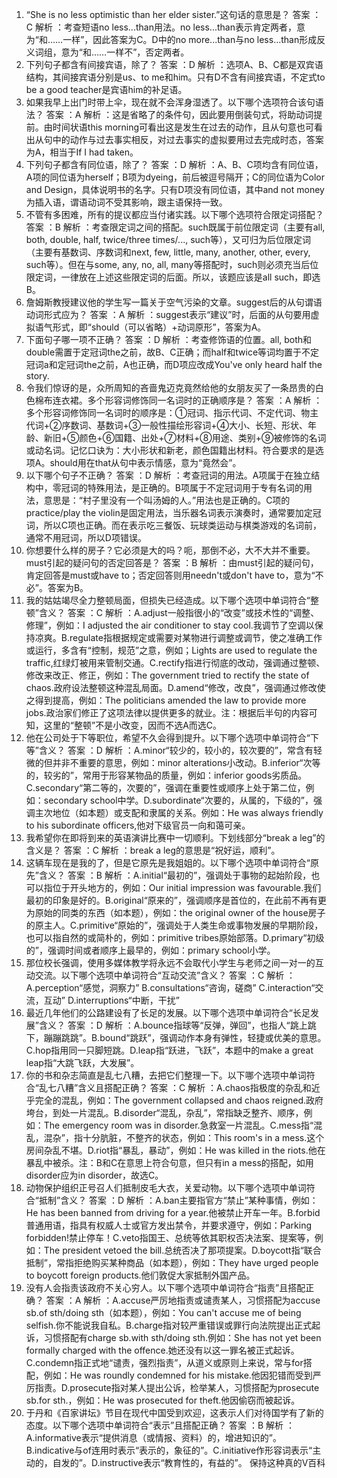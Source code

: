 1.  “She is no less optimistic than her elder sister.”这句话的意思是？
   答案 ：C
   解析 ：考查短语no less...than用法。no less...than表示肯定两者，意为“和……一样”，因此答案为C。D中的no more...than与no less...than形成反义词组，意为“和……一样不”，否定两者。
1.  下列句子都含有间接宾语，除了？
   答案 ：D
   解析 ：选项A、B、C都是双宾语结构，其间接宾语分别是us、to me和him。只有D不含有间接宾语，不定式to be a good teacher是宾语him的补足语。
1.  如果我早上出门时带上伞，现在就不会浑身湿透了。以下哪个选项符合该句语法？
   答案 ：A
   解析 ：这是省略了的条件句，因此要用倒装句式，将助动词提前。由时间状语this morning可看出这是发生在过去的动作，且从句意也可看出从句中的动作与过去事实相反，对过去事实的虚拟要用过去完成时态，答案为A，相当于If I had taken。
1.  下列句子都含有同位语，除了？
   答案 ：D
   解析 ：A、B、C项均含有同位语，A项的同位语为herself；B项为dyeing，前后被逗号隔开；C的同位语为Color and Design，具体说明书的名字。只有D项没有同位语，其中and not money为插入语，谓语动词不受其影响，跟主语保持一致。
1.  不管有多困难，所有的提议都应当付诸实践。以下哪个选项符合限定词搭配？
   答案 ：B
   解析 ：考查限定词之间的搭配。such既属于前位限定词（主要有all, both, double, half, twice/three times/..., such等），又可归为后位限定词（主要有基数词、序数词和next, few, little, many, another, other, every, such等）。但在与some, any, no, all, many等搭配时，such则必须充当后位限定词，一律放在上述这些限定词的后面。所以，该题应该是all such，即选B。
1.  詹姆斯教授建议他的学生写一篇关于空气污染的文章。suggest后的从句谓语动词形式应为？
       答案 ：A
       解析 ：suggest表示“建议”时，后面的从句要用虚拟语气形式，即“should（可以省略）+动词原形”，答案为A。
7.  下面句子哪一项不正确？
       答案 ：D
       解析 ：考查修饰语的位置。all, both和double需置于定冠词the之前，故B、C正确；而half和twice等词均置于不定冠词a和定冠词the之前，A也正确，而D项应改成You've only heard half the story.
8.  令我们惊讶的是，众所周知的吝啬鬼迈克竟然给他的女朋友买了一条昂贵的白色棉布连衣裙。多个形容词修饰同一名词时的正确顺序是？
       答案 ：A
       解析 ：多个形容词修饰同一名词时的顺序是：①冠词、指示代词、不定代词、物主代词+②序数词、基数词+③一般性描绘形容词+④大小、长短、形状、年龄、新旧+⑤颜色+⑥国籍、出处+⑦材料+⑧用途、类别+⑨被修饰的名词或动名词。记忆口诀为：大小形状和新老，颜色国籍出材料。符合要求的是选项A。should用在that从句中表示情感，意为“竟然会”。
9.  以下哪个句子不正确？
       答案 ：D
       解析 ：考查冠词的用法。A项属于在独立结构中，零冠词的特殊用法，是正确的。B项属于不定冠词用于专有名词的用法，意思是：“村子里没有一个叫汤姆的人。”用法也是正确的。C项的practice/play the violin是固定用法，当乐器名词表示演奏时，通常要加定冠词，所以C项也正确。而在表示吃三餐饭、玩球类运动与棋类游戏的名词前，通常不用冠词，所以D项错误。
10.  你想要什么样的房子？它必须是大的吗？呃，那倒不必，大不大并不重要。must引起的疑问句的否定回答是？
       答案 ：B
       解析 ：由must引起的疑问句，肯定回答是must或have to；否定回答则用needn't或don't have to，意为“不必”。答案为B。
11.  我的姑姑竭尽全力整顿局面，但损失已经造成。以下哪个选项中单词符合“整顿”含义？
       答案 ：C
       解析 ：A.adjust一般指很小的“改变”或技术性的“调整、修理”，例如：I adjusted the air conditioner to stay cool.我调节了空调以保持凉爽。B.regulate指根据规定或需要对某物进行调整或调节，使之准确工作或运行，多含有“控制，规范”之意，例如；Lights are used to regulate the traffic,红绿灯被用来管制交通。C.rectify指进行彻底的改动，强调通过整顿、修改来改正、修正，例如：The government tried to rectify the state of chaos.政府设法整顿这种混乱局面。D.amend“修改，改良”，强调通过修改使之得到提高，例如：The politicians amended the law to provide more jobs.政治家们修正了这项法律以提供更多的就业。注：根据后半句的内容可知，这里的“整顿”不是小改变，因而不选A而选C。
12.  他在公司处于下等职位，希望不久会得到提升。以下哪个选项中单词符合“下等”含义？
       答案 ：D
       解析 ：A.minor“较少的，较小的，较次要的”，常含有轻微的但并非不重要的意思，例如：minor alterations小改动。B.inferior“次等的，较劣的”，常用于形容某物品的质量，例如：inferior goods劣质品。C.secondary“第二等的，次要的”，强调在重要性或顺序上处于第二位，例如：secondary school中学。D.subordinate“次要的，从属的，下级的”，强调主次地位（如本题）或支配和隶属的关系。例如：He was always friendly to his subordinate officers,他对下级官员一向和蔼可亲。
13.  我希望你在即将到来的英语演讲比赛中一切顺利。下划线部分“break a leg”的含义是？
       答案 ：C
       解析 ：break a leg的意思是“祝好运，顺利”。
14.  这辆车现在是我的了，但是它原先是我姐姐的。以下哪个选项中单词符合“原先”含义？
       答案 ：B
       解析 ：A.initial“最初的”，强调处于事物的起始阶段，也可以指位于开头地方的，例如：Our initial impression was favourable.我们最初的印象是好的。B.original“原来的”，强调顺序是首位的，在此前不再有更为原始的同类的东西（如本题），例如：the original owner of the house房子的原主人。C.primitive“原始的”，强调处于人类生命或事物发展的早期阶段，也可以指自然的或简朴的，例如：primitive tribes原始部落。D.primary“初级的”，强调时间或者顺序上最早的，例如：primary school小学。
15.  那位校长强调，使用多媒体教学将永远不会取代小学生与老师之间一对一的互动交流。以下哪个选项中单词符合“互动交流”含义？
       答案 ：C
       解析 ：A.perception“感觉，洞察力” B.consultations“咨询，磋商” C.interaction“交流，互动” D.interruptions“中断，干扰”
16.  最近几年他们的公路建设有了长足的发展。以下哪个选项中单词符合“长足发展”含义？
       答案 ：D
       解析 ：A.bounce指球等“反弹，弹回”，也指人“跳上跳下，蹦蹦跳跳”。B.bound“跳跃”，强调动作本身有弹性，轻捷或优美的意思。C.hop指用同一只脚短跳。D.leap指“跃进，飞跃”，本题中的make a great leap指“大跳飞跃，大发展”。
17.  你的书和杂志简直是乱七八糟，去把它们整理一下。以下哪个选项中单词符合“乱七八糟”含义且搭配正确？
       答案 ：C
       解析 ：A.chaos指极度的杂乱和近乎完全的混乱，例如：The government collapsed and chaos reigned.政府垮台，到处一片混乱。B.disorder“混乱，杂乱”，常指缺乏整齐、顺序，例如：The emergency room was in disorder.急救室一片混乱。C.mess指“混乱，混杂”，指十分肮脏，不整齐的状态，例如：This room's in a mess.这个房间杂乱不堪。D.riot指“暴乱，暴动”，例如：He was killed in the riots.他在暴乱中被杀。注：B和C在意思上符合句意，但只有in a mess的搭配，如用disorder应为in disorder，故选C。
18.  动物保护组织正号召人们抵制皮毛大衣，关爱动物。以下哪个选项中单词符合“抵制”含义？
       答案 ：D
       解析 ：A.ban主要指官方“禁止”某种事情，例如：He has been banned from driving for a year.他被禁止开车一年。B.forbid普通用语，指具有权威人士或官方发出禁令，并要求遵守，例如：Parking forbidden!禁止停车！C.veto指国王、总统等依其职权否决法案、提案等，例如：The president vetoed the bill.总统否决了那项提案。D.boycott指“联合抵制”，常指拒绝购买某种商品（如本题），例如：They have urged people to boycott foreign products.他们敦促大家抵制外国产品。
19.  没有人会指责该政府不关心穷人。以下哪个选项中单词符合“指责”且搭配正确？
       答案 ：A
       解析 ：A.accuse严厉地指责或谴责某人，习惯搭配为accuse sb.of sth/doing sth（如本题），例如：You can't accuse me of being selfish.你不能说我自私。B.charge指对较严重错误或罪行向法院提出正式起诉，习惯搭配有charge sb.with sth/doing sth.例如：She has not yet been formally charged with the offence.她还没有以这一罪名被正式起诉。C.condemn指正式地“谴责，强烈指责”，从道义或原则上来说，常与for搭配，例如：He was roundly condemned for his mistake.他因犯错而受到严厉指责。D.prosecute指对某人提出公诉，检举某人，习惯搭配为prosecute sb.for sth.，例如：He was prosecuted for theft.他因偷窃而被起诉。
20.  于丹和《百家讲坛》节目在现代中国受到欢迎，这表示人们对待国学有了新的态度。以下哪个选项中单词符合“表示”且搭配正确？
       答案 ：B
       解析 ：A.informative表示“提供消息（或情报、资料）的，增进知识的”。B.indicative与of连用时表示“表示的，象征的”。C.initiative作形容词表示“主动的，自发的”。D.instructive表示“教育性的，有益的”。 
       保持这种真的V百科